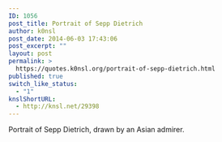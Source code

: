 ```yaml
---
ID: 1056
post_title: Portrait of Sepp Dietrich
author: k0nsl
post_date: 2014-06-03 17:43:06
post_excerpt: ""
layout: post
permalink: >
  https://quotes.k0nsl.org/portrait-of-sepp-dietrich.html
published: true
switch_like_status:
  - "1"
knslShortURL:
  - http://knsl.net/29398
---
```

Portrait of Sepp Dietrich, drawn by an Asian admirer.